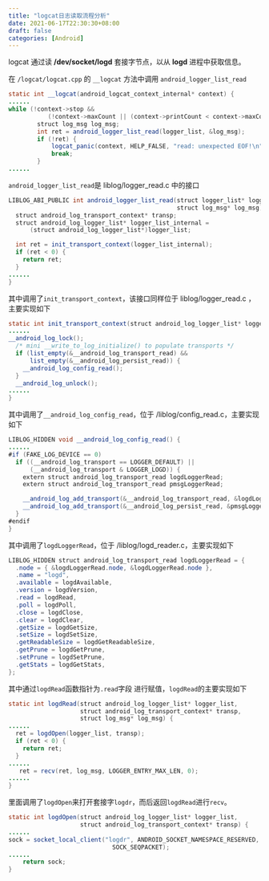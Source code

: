 ```yaml
---
title: "logcat日志读取流程分析"
date: 2021-06-17T22:30:30+08:00
draft: false
categories: [Android]
---
```


logcat 通过读 **/dev/socket/logd** 套接字节点，以从 **logd** 进程中获取信息。

在 `/logcat/logcat.cpp` 的 `__logcat` 方法中调用 `android_logger_list_read`

```java
static int __logcat(android_logcat_context_internal* context) {
......
while (!context->stop &&
           (!context->maxCount || (context->printCount < context->maxCount))) {
        struct log_msg log_msg;
        int ret = android_logger_list_read(logger_list, &log_msg);
        if (!ret) {
            logcat_panic(context, HELP_FALSE, "read: unexpected EOF!\n");
            break;
        }
......
```

`android_logger_list_read`是 liblog/logger_read.c 中的接口

```java
LIBLOG_ABI_PUBLIC int android_logger_list_read(struct logger_list* logger_list,
                                               struct log_msg* log_msg) {
  struct android_log_transport_context* transp;
  struct android_log_logger_list* logger_list_internal =
      (struct android_log_logger_list*)logger_list;

  int ret = init_transport_context(logger_list_internal);
  if (ret < 0) {
    return ret;
  }
......
}
```

其中调用了`init_transport_context`，该接口同样位于 liblog/logger_read.c ，主要实现如下

```java
static int init_transport_context(struct android_log_logger_list* logger_list) {
......
__android_log_lock();
  /* mini __write_to_log_initialize() to populate transports */
  if (list_empty(&__android_log_transport_read) &&
      list_empty(&__android_log_persist_read)) {
    __android_log_config_read();
  }
  __android_log_unlock();
......
}
```

其中调用了`__android_log_config_read`，位于 /liblog/config_read.c，主要实现如下

```java
LIBLOG_HIDDEN void __android_log_config_read() {
......
#if (FAKE_LOG_DEVICE == 0)
  if ((__android_log_transport == LOGGER_DEFAULT) ||
      (__android_log_transport & LOGGER_LOGD)) {
    extern struct android_log_transport_read logdLoggerRead;
    extern struct android_log_transport_read pmsgLoggerRead;

    __android_log_add_transport(&__android_log_transport_read, &logdLoggerRead);
    __android_log_add_transport(&__android_log_persist_read, &pmsgLoggerRead);
  }
#endif
}
```

其中调用了`logdLoggerRead`，位于 /liblog/logd_reader.c，主要实现如下

```java
LIBLOG_HIDDEN struct android_log_transport_read logdLoggerRead = {
  .node = { &logdLoggerRead.node, &logdLoggerRead.node },
  .name = "logd",
  .available = logdAvailable,
  .version = logdVersion,
  .read = logdRead,
  .poll = logdPoll,
  .close = logdClose,
  .clear = logdClear,
  .getSize = logdGetSize,
  .setSize = logdSetSize,
  .getReadableSize = logdGetReadableSize,
  .getPrune = logdGetPrune,
  .setPrune = logdSetPrune,
  .getStats = logdGetStats,
};
```

其中通过`logdRead`函数指针为`.read`字段 进行赋值，`logdRead`的主要实现如下

```java
static int logdRead(struct android_log_logger_list* logger_list,
                    struct android_log_transport_context* transp,
                    struct log_msg* log_msg) {
......
  ret = logdOpen(logger_list, transp);
  if (ret < 0) {
    return ret;
  }
......
   ret = recv(ret, log_msg, LOGGER_ENTRY_MAX_LEN, 0);
......
}
```

里面调用了`logdOpen`来打开套接字`logdr`，而后返回`logdRead`进行`recv`。

```java
static int logdOpen(struct android_log_logger_list* logger_list,
                    struct android_log_transport_context* transp) {
......
sock = socket_local_client("logdr", ANDROID_SOCKET_NAMESPACE_RESERVED,
                             SOCK_SEQPACKET);
......
	return sock;
}
```

